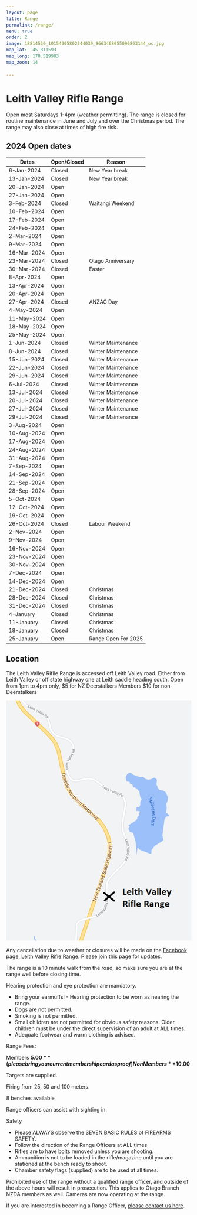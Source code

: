 ```yaml
---
layout: page
title: Range
permalink: /range/
menu: true
order: 2
image: 18814550_10154905802244039_8663468055096863144_oc.jpg
map_lat: -45.811593
map_long: 170.519903
map_zoom: 14

---
```


# Leith Valley Rifle Range


Open most Saturdays 1-4pm (weather permitting). The range is closed for routine maintenance in June and July and over the 
Christmas period. The range may also close at times of high fire risk. 

## 2024 Open dates

Dates       | Open/Closed | Reason              
----------- | ----------- | --------------------
6-Jan-2024  | Closed      | New Year break      
13-Jan-2024 | Closed      | New Year break      
20-Jan-2024 | Open        |                     
27-Jan-2024 | Open        |                     
3-Feb-2024  | Closed      | Waitangi Weekend            
10-Feb-2024 | Open        |                     
17-Feb-2024 | Open        |                     
24-Feb-2024 | Open        |                     
2-Mar-2024  | Open        |                     
9-Mar-2024  | Open        |                     
16-Mar-2024 | Open        |   
23-Mar-2024 | Closed      | Otago Anniversary                   
30-Mar-2024 | Closed      | Easter                    
8-Apr-2024  | Open        |               
13-Apr-2024 | Open        |                     
20-Apr-2024 | Open        |            
27-Apr-2024 | Closed      | ANZAC Day                    
4-May-2024  | Open        |                     
11-May-2024 | Open        |                     
18-May-2024 | Open        |                     
25-May-2024 | Open        |                     
1-Jun-2024  | Closed      | Winter Maintenance
8-Jun-2024  | Closed      | Winter Maintenance
15-Jun-2024 | Closed      | Winter Maintenance
22-Jun-2024 | Closed      | Winter Maintenance
29-Jun-2024 | Closed      | Winter Maintenance
6-Jul-2024  | Closed      | Winter Maintenance
13-Jul-2024 | Closed      | Winter Maintenance
20-Jul-2024 | Closed      | Winter Maintenance
27-Jul-2024 | Closed      | Winter Maintenance
29-Jul-2024 | Closed      | Winter Maintenance
3-Aug-2024  | Open        |                     
10-Aug-2024 | Open        |                     
17-Aug-2024 | Open        |                     
24-Aug-2024 | Open        |                     
31-Aug-2024 | Open        |                     
7-Sep-2024  | Open        |                     
14-Sep-2024 | Open        |                     
21-Sep-2024 | Open        |                     
28-Sep-2024 | Open        |                     
5-Oct-2024  | Open        |                     
12-Oct-2024 | Open        |                     
19-Oct-2024 | Open        |          
26-Oct-2024 | Closed      | Labour Weekend                     
2-Nov-2024  | Open        |                     
9-Nov-2024  | Open        |                     
16-Nov-2024 | Open        |                     
23-Nov-2024 | Open        |                     
30-Nov-2024 | Open        |                     
7-Dec-2024  | Open        |                     
14-Dec-2024 | Open        |            
21-Dec-2024 | Closed      | Christmas           
28-Dec-2024 | Closed      | Christmas           
31-Dec-2024 | Closed      | Christmas           
4-January   | Closed      | Christmas
11-January  | Closed      | Christmas
18-January  | Closed      | Christmas
25-January  | Open        | Range Open For 2025



## Location 

The Leith Valley Rifile Range is accessed off Leith Valley road. Either from Leith Valley or off state highway one at Leith saddle heading south. Open from 1pm to 4pm only, $5 for NZ Deerstalkers Members $10 for non-Deerstalkers							

![Leith Valley Range Location](assets/images/range-location.png)

Any cancellation due to weather or closures will be made on the [Facebook page, Leith Valley Rifle Range](https://www.facebook.com/groups/1195200207197835/). Please join this page for updates. 

The range is a 10 minute walk from the road, so make sure you are at the range well before closing time. 

Hearing protection and eye protection are mandatory. 
* Bring your earmuffs! - Hearing protection to be worn as nearing the range.
* Dogs are not permitted. 
* Smoking is not permitted. 
* Small children are not permitted for obvious safety reasons. Older children must be under the direct supervision of an adult at ALL times. 
* Adequate footwear and warm clothing is advised. 

Range Fees: 

Members **$5.00** (please bring your current membership card as proof) 
Non Members **$10.00**

Targets are supplied. 

Firing from 25, 50 and 100 meters. 

8 benches available 

Range officers can assist with sighting in. 

Safety 

* Please ALWAYS observe the SEVEN BASIC RULES of FIREARMS SAFETY. 
* Follow the direction of the Range Officers at ALL times 
* Rifles are to have bolts removed unless you are shooting. 
* Ammunition is not to be loaded in the rifle/magazine until you are stationed at the bench ready to shoot. 
* Chamber safety flags (supplied) are to be used at all times. 

Prohibited use of the range without a qualified range officer, and outside of the above hours will result in prosecution. This applies to Otago Branch NZDA members as well. Cameras are now operating at the range. 



If you are interested in becoming a Range Officer, [please contact us here](/contact-us/).
